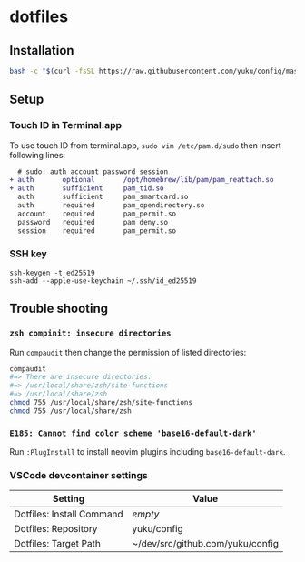 # dotfiles

## Installation

```bash
bash -c "$(curl -fsSL https://raw.githubusercontent.com/yuku/config/master/install.sh)"
```

## Setup

### Touch ID in Terminal.app

To use touch ID from terminal.app, `sudo vim /etc/pam.d/sudo` then insert following lines:

```diff
  # sudo: auth account password session
+ auth       optional       /opt/homebrew/lib/pam/pam_reattach.so
+ auth       sufficient     pam_tid.so
  auth       sufficient     pam_smartcard.so
  auth       required       pam_opendirectory.so
  account    required       pam_permit.so
  password   required       pam_deny.so
  session    required       pam_permit.so
```

### SSH key

```
ssh-keygen -t ed25519
ssh-add --apple-use-keychain ~/.ssh/id_ed25519
```

## Trouble shooting

### `zsh compinit: insecure directories`

Run `compaudit` then change the permission of listed directories:

```bash
compaudit
#=> There are insecure directories:
#=> /usr/local/share/zsh/site-functions
#=> /usr/local/share/zsh
chmod 755 /usr/local/share/zsh/site-functions
chmod 755 /usr/local/share/zsh
```

### `E185: Cannot find color scheme 'base16-default-dark'`

Run `:PlugInstall` to install neovim plugins including `base16-default-dark`.

### VSCode devcontainer settings

Setting                   | Value
--------------------------|-----
Dotfiles: Install Command | *empty*
Dotfiles: Repository      | yuku/config
Dotfiles: Target Path     | ~/dev/src/github.com/yuku/config
